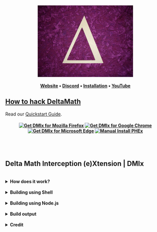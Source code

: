 <h1 align="center">
	<a href="/README.md">
		<img align="center"
			width="300"
			alt="DeltaMath Hacking"
			src="https://raw.githubusercontent.com/DxltaMath/assets/master/profile/DxltaMath.jpg">
	</a>
</h1>


<p align="center">
	<strong>
		<a href="https://dxltamath.github.io/">Website</a>
		•
		<a href="https://dsc.gg/dxlta">Discord</a>
		•
		<a href="https://github.com/DxltaMath/DMIx/blob/master/.github/meta/QUICKSTART.md">Installation</a>
		•
		<a href="https://www.youtube.com/channel/UCpeKUQjK4mDtn_OUPfg5Uaw">YouTube</a>
	</strong>
</p>

## [How to hack DeltaMath](.github/meta/QUICKSTART.md)
Read our [Quickstart Guide](.github/meta/QUICKSTART.md).


<h4 align="center" id="Webstores">

<a href=""><img src="https://user-images.githubusercontent.com/585534/107280546-7b9b2a00-6a26-11eb-8f9f-f95932f4bfec.png" alt="Get DMIx for Mozilla Firefox"></a>
<a href="https://chrome.google.com/webstore/detail/delta-math-interception-e/lhhhbaakoallicbipmckclbigdlkdodh"><img src="https://user-images.githubusercontent.com/585534/107280622-91a8ea80-6a26-11eb-8d07-77c548b28665.png" alt="Get DMIx for Google Chrome"></img></a>
<a href="https://microsoftedge.microsoft.com/addons/detail/kihhkmfnemdfabkddfdelnggjanggdnl"><img src="https://user-images.githubusercontent.com/585534/107280673-a5ece780-6a26-11eb-9cc7-9fa9f9f81180.png" alt="Get DMIx for Microsoft Edge"></a>
<a href="/.github/meta/QUICKSTART.md"><img src="https://user-images.githubusercontent.com/69060894/184510500-c0c005f3-023a-4961-bfad-0d0faf055220.png" alt="Manual Install PHEx"></img></a>


</h4>
<br><br>



## Delta Math Interception (e)Xtension | DMIx


<br>

<details>
	<summary><strong>How does it work?</strong></summary>
	<li>Always blocking the original DeltaMath main.js, (block <code>*://*deltamath.com/app/main*js</code>)</li>
	<li>Whenever connecting to any DeltaMath URL, removes <code>Content-Security-Policy</code> headers to allow us to connect to our servers, even from DeltaMath itself.</li>
	<li>If you're going to DeltaMath, loads our script from <a href="https://github.com/DxltaMath/public-Nil">Nil</a>, and injects our modified <code>main.js</code> into DeltaMath.</li>
	<li><a href="https://github.com/DxltaMath/dGUI">dGUI</a> is loaded (this is included in the functionality of <a href="https://github.com/DxltaMath/public-Nil">Nil</a>).</li>
</details>


<br>

<details>
	<summary><strong>Building using Shell</strong></summary>
	<p>Works on Unix systems only. Sorry, windows developers.</p>
	<code>sh ./build.sh</code>
</details>

<br>

<details>
	<summary><strong>Building using Node.js</strong></summary>
	<code>npm install && npm run build</code>
</details>

<br>

<details>
	<summary><strong>Build output</strong></summary>
	<p>
		The output will be in <code>/build/</code>. The generated files are <code>extension.zip</code> (for chromium), <code>extension.xpi</code> (for firefox), and <code>extension.crx</code> (which actually isn't generated- it's downloaded from the chrome web store).
	</p>
</details>

<br>

<details>
	<summary><strong>Credit</strong></summary>
	<p>
		Code was based on <a href="https://github.com/ProdigyPNP/ProdigyMathGameHacking/tree/master/PHEx">PHEx</a>, but is changed to hack DeltaMath.
		<li>This extension is currently maintained by <a href="https://github.com/afkvido">gemsvidø</a>.</li>
	</p>
</details>
